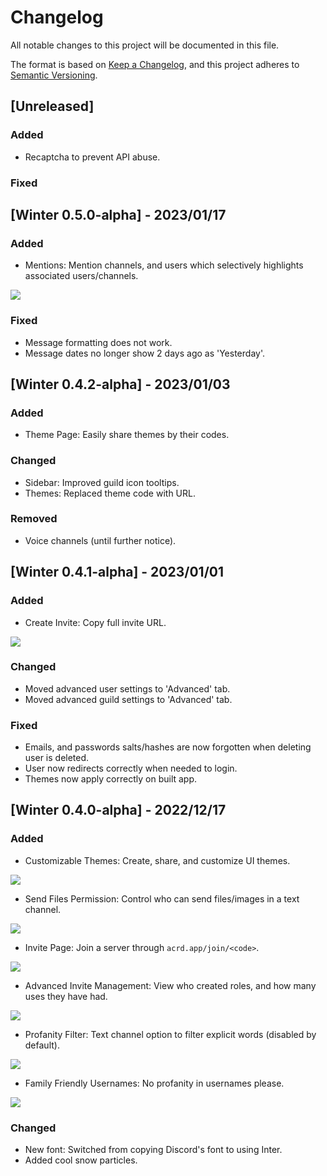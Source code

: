 # Changelog

All notable changes to this project will be documented in this file.

The format is based on [Keep a Changelog](https://keepachangelog.com/en/1.0.0/),
and this project adheres to [Semantic Versioning](https://semver.org/spec/v2.0.0.html).

## [Unreleased]

### Added
- Recaptcha to prevent API abuse.

### Fixed

## [Winter 0.5.0-alpha] - 2023/01/17

### Added
- Mentions: Mention channels, and users which selectively highlights associated users/channels.

![](https://i.ibb.co/ZM4SNLw/image.png)

### Fixed
- Message formatting does not work.
- Message dates no longer show 2 days ago as 'Yesterday'.

## [Winter 0.4.2-alpha] - 2023/01/03

### Added
- Theme Page: Easily share themes by their codes.

### Changed
- Sidebar: Improved guild icon tooltips.
- Themes: Replaced theme code with URL.

### Removed
- Voice channels (until further notice).

## [Winter 0.4.1-alpha] - 2023/01/01

### Added
- Create Invite: Copy full invite URL.

![](https://i.ibb.co/VSLgSwd/image.png)

### Changed
- Moved advanced user settings to 'Advanced' tab.
- Moved advanced guild settings to 'Advanced' tab.

### Fixed
- Emails, and passwords salts/hashes are now forgotten when deleting user is deleted.
- User now redirects correctly when needed to login.
- Themes now apply correctly on built app.

## [Winter 0.4.0-alpha] - 2022/12/17

### Added

- Customizable Themes: Create, share, and customize UI themes.

![](https://i.ibb.co/K0Bv04y/image.png)

- Send Files Permission: Control who can send files/images in a text channel.

![](https://i.ibb.co/BL4kYcK/image.png)

- Invite Page: Join a server through `acrd.app/join/<code>`.

![](https://i.ibb.co/TKPvY68/image.png)

- Advanced Invite Management: View who created roles, and how many uses they have had.

![](https://i.ibb.co/rxd6Q4K/image.png)

- Profanity Filter: Text channel option to filter explicit words (disabled by default).

![](https://i.ibb.co/9WTgp4v/image.png)

- Family Friendly Usernames: No profanity in usernames please.

![](https://i.ibb.co/KyWBgTn/image.png)

### Changed 
- New font: Switched from copying Discord's font to using Inter.
- Added cool snow particles.